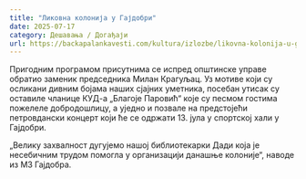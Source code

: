 ```yaml
---
title: "Ликовна колонија у Гајдобри"
date: 2025-07-17
category: Дешавања / Догађаји
url: https://backapalankavesti.com/kultura/izlozbe/likovna-kolonija-u-gajdobri/
---
```


Пригодним програмом присутнима се испред општинске управе обратио заменик председника Милан Крагуљац. Уз мотиве који су осликани дивним бојама наших сјајних уметника, посебан утисак су оставиле чланице КУД-а „Благоје Паровић“ које су песмом гостима пожелеле добродошлицу, а уједно и позвале на предстојећи петровдански концерт који ће се одржати 13. јула у спортској хали у Гајдобри.

„Велику захвалност дугујемо нашој библиотекарки Дади која је несебичним трудом помогла у организацији данашње колоније“, наводе из МЗ Гајдобра.
